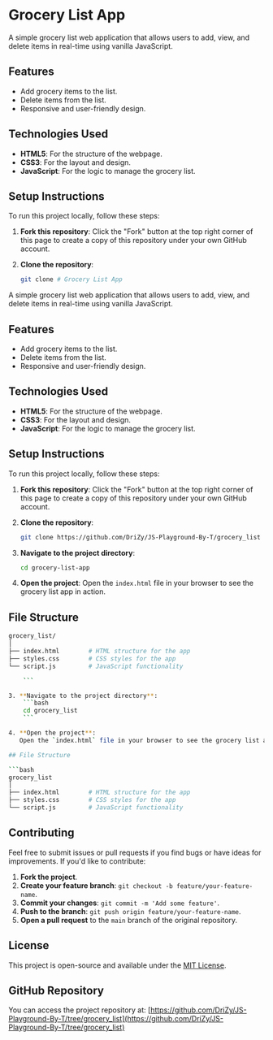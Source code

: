 # Grocery List App

A simple grocery list web application that allows users to add, view, and delete items in real-time using vanilla JavaScript.

## Features

- Add grocery items to the list.
- Delete items from the list.
- Responsive and user-friendly design.

## Technologies Used

- **HTML5**: For the structure of the webpage.
- **CSS3**: For the layout and design.
- **JavaScript**: For the logic to manage the grocery list.

## Setup Instructions

To run this project locally, follow these steps:

1. **Fork this repository**:
   Click the "Fork" button at the top right corner of this page to create a copy of this repository under your own GitHub account.

2. **Clone the repository**:
    ```bash
    git clone # Grocery List App

A simple grocery list web application that allows users to add, view, and delete items in real-time using vanilla JavaScript.

## Features

- Add grocery items to the list.
- Delete items from the list.
- Responsive and user-friendly design.

## Technologies Used

- **HTML5**: For the structure of the webpage.
- **CSS3**: For the layout and design.
- **JavaScript**: For the logic to manage the grocery list.

## Setup Instructions

To run this project locally, follow these steps:

1. **Fork this repository**:
   Click the "Fork" button at the top right corner of this page to create a copy of this repository under your own GitHub account.

2. **Clone the repository**:
    ```bash
    git clone https://github.com/DriZy/JS-Playground-By-T/grocery_list
    ```

3. **Navigate to the project directory**:
    ```bash
    cd grocery-list-app
    ```

4. **Open the project**:
   Open the `index.html` file in your browser to see the grocery list app in action.

## File Structure

```bash
grocery_list/
│
├── index.html        # HTML structure for the app
├── styles.css        # CSS styles for the app
└── script.js         # JavaScript functionality

    ```

3. **Navigate to the project directory**:
    ```bash
    cd grocery_list
    ```

4. **Open the project**:
   Open the `index.html` file in your browser to see the grocery list app in action.

## File Structure

```bash
grocery_list
│
├── index.html        # HTML structure for the app
├── styles.css        # CSS styles for the app
└── script.js         # JavaScript functionality
```

## Contributing

Feel free to submit issues or pull requests if you find bugs or have ideas for improvements. If you'd like to contribute:

1. **Fork the project**.
2. **Create your feature branch**: `git checkout -b feature/your-feature-name`.
3. **Commit your changes**: `git commit -m 'Add some feature'`.
4. **Push to the branch**: `git push origin feature/your-feature-name`.
5. **Open a pull request** to the `main` branch of the original repository.

## License

This project is open-source and available under the [MIT License](https://opensource.org/licenses/MIT).

## GitHub Repository

You can access the project repository at: [https://github.com/DriZy/JS-Playground-By-T/tree/grocery_list](https://github.com/DriZy/JS-Playground-By-T/tree/grocery_list)

